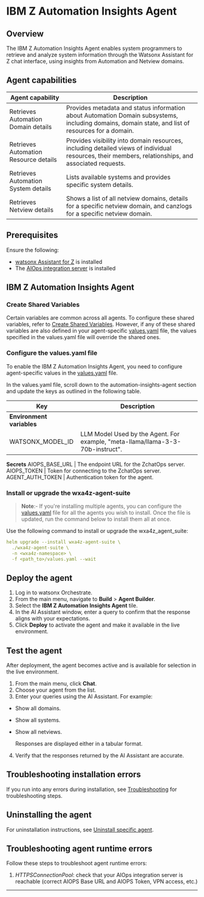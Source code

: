 # IBM Z Automation Insights Agent

## Overview
The IBM Z Automation Insights Agent enables system programmers to retrieve and analyze system information through the Watsonx Assistant for Z chat interface, using insights from Automation and Netview domains.

## Agent capabilities

| Agent capability                                 | Description                                                                                                                 |
| ------------------------------------------------ | --------------------------------------------------------------------------------------------------------------------------- |
| Retrieves Automation Domain details              | Provides metadata and status information about Automation Domain subsystems, including domains, domain state, and list of resources for a domain.                                            |
| Retrieves Automation Resource details            | Provides visibility into domain resources, including detailed views of individual resources, their members, relationships, and associated requests.      |
| Retrieves Automation System details              | Lists available systems and provides specific system details.                                |
| Retrieves Netview details                        | Shows a list of all netview domains, details for a specific netview domain, and canzlogs for a specific netview domain.                            |

## Prerequisites
Ensure the following:

- [watsonx Assistant for Z](https://www.ibm.com/docs/watsonx/waz/3.0.0?topic=install-premises-watsonx-orchestrate-watsonx-assistant-z) is installed
- The [AIOps integration server](https://www.ibm.com/docs/en/watsonx/waz/3.0.0?topic=deploying-configuring-aiops-your-cluster) is installed

## IBM Z Automation Insights Agent

### Create Shared Variables

Certain variables are common across all agents. To configure these shared variables, refer to [Create Shared Variables](../../README.md#1-global-settings).
However, if any of these shared variables are also defined in your agent-specific [values.yaml](https://github.ibm.com/wxa4z/agent-deployment-charts/blob/main/wxa4z-agent-suite/values.yaml) file, the values specified in the values.yaml file will override the shared ones.

### Configure the values.yaml file

To enable the IBM Z Automation Insights Agent, you need to configure agent-specific values in the [values.yaml](https://github.ibm.com/wxa4z/agent-deployment-charts/blob/main/wxa4z-agent-suite/values.yaml) file.

In the values.yaml file, scroll down to the automation-insights-agent section and update the keys as outlined in the following table.

| Key       |            Description                  |
|------------------------------|-----------------------------------|
**Environment variables**                                                        |
WATSONX_MODEL_ID | LLM Model Used by the Agent. For example, "meta-llama/llama-3-3-70b-instruct".
**Secrets**
AIOPS_BASE_URL | The endpoint URL for the ZchatOps server.
AIOPS_TOKEN | Token for connecting to the ZchatOps server.
AGENT_AUTH_TOKEN | Authentication token for the agent.


### Install or upgrade the wxa4z-agent-suite

> **Note**:- If you're installing multiple agents, you can configure the [values.yaml](https://github.ibm.com/wxa4z/agent-deployment-charts/blob/main/wxa4z-agent-suite/values.yaml) file for all the agents you wish to install. Once the file is updated, run the command below to install them all at once.

Use the following command to install or upgrade the wxa4z_agent_suite:

```yaml
helm upgrade --install wxa4z-agent-suite \
  ./wxa4z-agent-suite \
  -n <wxa4z-namespace> \
  -f <path_to>/values.yaml --wait
```

## Deploy the agent

1. Log in to watsonx Orchestrate.
2. From the main menu, navigate to **Build** > **Agent Builder**.
3. Select the **IBM Z Automation Insights Agent** tile.
4. In the AI Assistant window, enter a query to confirm that the response aligns with your expectations.
5. Click **Deploy** to activate the agent and make it available in the live environment.


## Test the agent

After deployment, the agent becomes active and is available for selection in the live environment.

1. From the main menu, click **Chat**.
2. Choose your agent from the list.
3. Enter your queries using the AI Assistant.
   For example:

  - Show all domains.

  - Show all systems.

  - Show all netviews.

    Responses are displayed either in a tabular format.

4. Verify that the responses returned by the AI Assistant are accurate.


## Troubleshooting installation errors

If you run into any errors during installation, see [Troubleshooting](../../README.md#troubleshooting) for troubleshooting steps.


## Uninstalling the agent

For uninstallation instructions, see [Uninstall specific agent](../../README.md#uninstall-specific-agent).


## Troubleshooting agent runtime errors

Follow these steps to troubleshoot agent runtime errors:

1. _HTTPSConnectionPool_: check that your AIOps integration server is reachable (correct AIOPS Base URL and AIOPS Token, VPN access, etc.)

------------------------------------------------------------